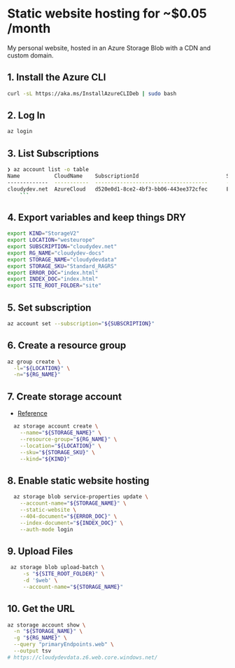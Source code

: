 # Static website hosting for ~$0.05 /month

My personal website, hosted in an Azure Storage Blob with a CDN and custom domain.

## 1. Install the Azure CLI

```zsh
curl -sL https://aka.ms/InstallAzureCLIDeb | sudo bash
```

## 2. Log In

```zsh
az login
```

## 3. List Subscriptions

```zsh
❯ az account list -o table                     
Name           CloudName    SubscriptionId                            State    IsDefault
-------------  -----------  ------------------------------------      -------  -----------
cloudydev.net  AzureCloud   d520e0d1-8ce2-4bf3-bb06-443ee372cfec      Enabled  True
    ```
```

## 4. Export variables and keep things DRY
    
```bash
export KIND="StorageV2"
export LOCATION="westeurope"
export SUBSCRIPTION="cloudydev.net"
export RG_NAME="cloudydev-docs"
export STORAGE_NAME="cloudydevdata"
export STORAGE_SKU="Standard_RAGRS"
export ERROR_DOC="index.html"
export INDEX_DOC="index.html"
export SITE_ROOT_FOLDER="site"
```

## 5. Set subscription

```zsh
az account set --subscription="${SUBSCRIPTION}"
```

## 6. Create a resource group

```zsh
az group create \
  -l="${LOCATION}" \
  -n="${RG_NAME}"
```

## 7. Create storage account

- [Reference](https://docs.microsoft.com/en-us/rest/api/storagerp/srp_sku_types)

```zsh
  az storage account create \
    --name="${STORAGE_NAME}" \
    --resource-group="${RG_NAME}" \
    --location="${LOCATION}" \
    --sku="${STORAGE_SKU}" \
    --kind="${KIND}"
```

## 8. Enable static website hosting
 
```zsh
  az storage blob service-properties update \
    --account-name="${STORAGE_NAME}" \
    --static-website \
    --404-document="${ERROR_DOC}" \
    --index-document="${INDEX_DOC}" \
    --auth-mode login
```

## 9. Upload Files
    
```zsh
 az storage blob upload-batch \
     -s "${SITE_ROOT_FOLDER}" \
     -d '$web' \
     --account-name="${STORAGE_NAME}"
```

## 10. Get the URL

```zsh
az storage account show \
  -n "${STORAGE_NAME}" \
  -g "${RG_NAME}" \
  --query "primaryEndpoints.web" \
  --output tsv
# https://cloudydevdata.z6.web.core.windows.net/  
```
